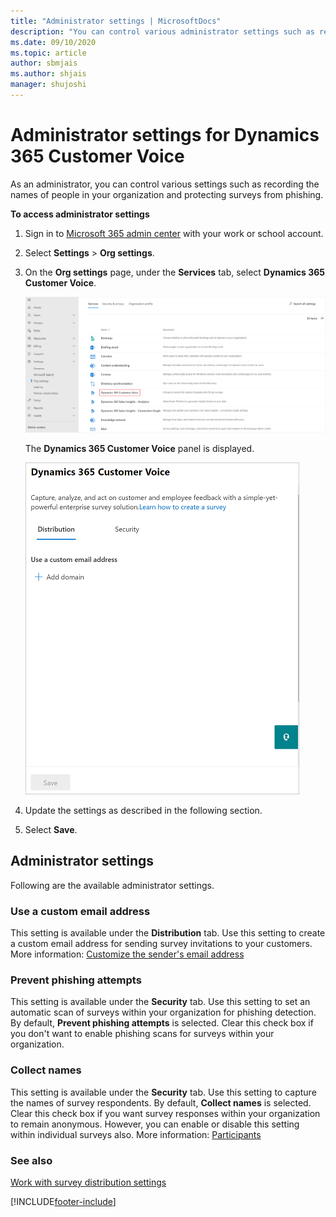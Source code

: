 ```yaml
---
title: "Administrator settings | MicrosoftDocs"
description: "You can control various administrator settings such as recording the names of people in your organization and protecting surveys from phishing."
ms.date: 09/10/2020
ms.topic: article
author: sbmjais
ms.author: shjais
manager: shujoshi
---
```


# Administrator settings for Dynamics 365 Customer Voice

As an administrator, you can control various settings such as recording the names of people in your organization and protecting surveys from phishing.

**To access administrator settings**

1. Sign in to [Microsoft 365 admin center](https://admin.microsoft.com/) with your work or school account.

2. Select **Settings** > **Org settings**.

3. On the **Org settings** page, under the **Services** tab, select **Dynamics 365 Customer Voice**.

    ![Select Dynamics 365 Customer Voice on the Services tab.](media/select-customer-voice.png "Select Dynamics 365 Customer Voice on the Services tab") 

   The **Dynamics 365 Customer Voice** panel is displayed.

    ![Dynamics 365 Customer Voice settings panel.](media/customer-voice-admin-settings.png "Dynamics 365 Customer Voice settings panel")

4. Update the settings as described in the following section.

5. Select **Save**.

## Administrator settings

Following are the available administrator settings.

### Use a custom email address

This setting is available under the **Distribution** tab. Use this setting to create a custom email address for sending survey invitations to your customers. More information: [Customize the sender's email address](customize-sender-email.md)

### Prevent phishing attempts

This setting is available under the **Security** tab. Use this setting to set an automatic scan of surveys within your organization for phishing detection. By default, **Prevent phishing attempts** is selected. Clear this check box if you don't want to enable phishing scans for surveys within your organization.

### Collect names

This setting is available under the **Security** tab. Use this setting to capture the names of survey respondents. By default, **Collect names** is selected. Clear this check box if you want survey responses within your organization to remain anonymous. However, you can enable or disable this setting within individual surveys also. More information: [Participants](distribution-settings.md#participants)


### See also

[Work with survey distribution settings](distribution-settings.md)

[!INCLUDE[footer-include](includes/footer-banner.md)]
